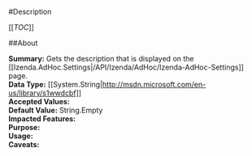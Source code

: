 #Description

[[_TOC_]]

##About

**Summary:** Gets the description that is displayed on the [[Izenda.AdHoc.Settings|/API/Izenda/AdHoc/Izenda-AdHoc-Settings]] page.  
**Data Type:** [[System.String|http://msdn.microsoft.com/en-us/library/s1wwdcbf]]  
**Accepted Values:**   
**Default Value:** String.Empty  
**Impacted Features:**   
**Purpose:**   
**Usage:**   
**Caveats:**   

